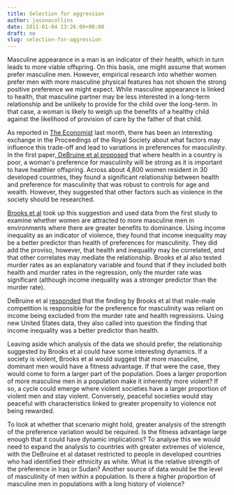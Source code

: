 ```yaml
---
title: Selection for aggression
author: jasonacollins
date: 2011-01-04 13:26:09+00:00
draft: no
slug: selection-for-aggression
---
```


Masculine appearance in a man is an indicator of their health, which in turn leads to more viable offspring. On this basis, one might assume that women prefer masculine men. However, empirical research into whether women prefer men with more masculine physical features has not shown the strong positive preference we might expect. While masculine appearance is linked to health, that masculine partner may be less interested in a long-term relationship and be unlikely to provide for the child over the long-term. In that case, a woman is likely to weigh up the benefits of a healthy child against the likelihood of provision of care by the father of that child.

As reported in [The Economist](http://www.economist.com/node/17672806?story_id=17672806&fsrc=rss) last month, there has been an interesting exchange in the Proceedings  of the Royal Society about what factors may influence this trade-off and lead to variations in preferences for masculinity. In the first paper,[ DeBruine et al proposed](http://rspb.royalsocietypublishing.org/content/277/1692/2405.full) that where health in a country is poor, a woman's preference for masculinity will be strong as it is important to have healthier offspring. Across about 4,800 women resident in 30 developed countries, they found a significant relationship between health and preference for masculinity that was robust to controls for age and wealth. However, they suggested that other factors such as violence in the society should be researched.

[Brooks et al](http://rspb.royalsocietypublishing.org/content/early/2010/12/02/rspb.2010.0964.short) took up this suggestion and used data from the first study to examine whether women are attracted to more masculine men in environments where there are greater benefits to dominance. Using income inequality as an indicator of violence, they found that income inequality may be a better predictor than health of preferences for masculinity. They did add the proviso, however, that health and inequality may be correlated, and that other correlates may mediate the relationship. Brooks et al also tested murder rates as an explanatory variable and found that if they included both health and murder rates in the regression, only the murder rate was significant (although income inequality was a stronger predictor than the murder rate).

DeBruine et al [responded](http://rspb.royalsocietypublishing.org/content/early/2010/12/02/rspb.2010.2200) that the finding by Brooks et al that male-male competition is responsible for the preference for masculinity was reliant on income being excluded from the murder rate and health regressions. Using new United States data, they also called into question the finding that income inequality was a better predictor than health.

Leaving aside which analysis of the data we should prefer, the relationship suggested by Brooks et al could have some interesting dynamics. If a society is violent, Brooks et al would suggest that more masculine, dominant men would have a fitness advantage. If that were the case, they would come to form a larger part of the population. Does a larger proportion of more masculine men in a population make it inherently more violent? If so, a cycle could emerge where violent societies have a larger proportion of violent men and stay violent. Conversely, peaceful societies would stay peaceful with characteristics linked to greater propensity to violence not being rewarded.

To look at whether that scenario might hold, greater analysis of the strength of the preference variation would be required. Is the fitness advantage large enough that it could have dynamic  implications? To analyse this we would need to expand the analysis to countries with greater extremes of violence, with the DeBruine et al dataset restricted to people in developed countries who had identified their ethnicity as white. What is the relative strength of the preference in Iraq or Sudan? Another source of data would be the level of masculinity of men within a population. Is there a higher proportion of masculine men in populations with a long history of violence?

